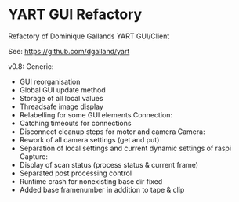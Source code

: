 # YART GUI Refactory
Refactory of Dominique Gallands YART GUI/Client

See:
https://github.com/dgalland/yart


v0.8:
Generic:
- GUI reorganisation
- Global GUI update method
- Storage of all local values
- Threadsafe image display
- Relabelling for some GUI elements
Connection:
- Catching timeouts for connections
- Disconnect cleanup steps for motor and camera
Camera:
- Rework of all camera settings (get and put)
- Separation of local settings and current dynamic settings of raspi
Capture:
- Display of scan status (process status & current frame)
- Separated post processing control
- Runtime crash for nonexisting base dir fixed
- Added base framenumber in addition to tape & clip


